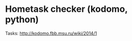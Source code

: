Hometask checker (kodomo, python)
=================================

Tasks: http://kodomo.fbb.msu.ru/wiki/2014/1

